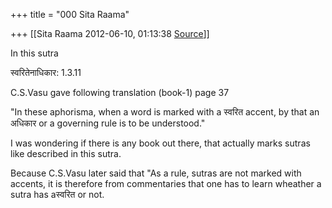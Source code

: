 +++
title = "000 Sita Raama"

+++
[[Sita Raama	2012-06-10, 01:13:38 [Source](https://groups.google.com/g/samskrita/c/2puZ92lctWg)]]



In this sutra

स्वरितेनाधिकार: 1.3.11

C.S.Vasu gave following translation (book-1) page 37

  

"In these aphorisma, when a word is marked with a स्वरित accent, by that an अधिकार or a governing rule is to be understood."

  

I was wondering if there is any book out there, that actually marks sutras like described in this sutra.

Because C.S.Vasu later said that "As a rule, sutras are not marked with accents, it is therefore from commentaries that one has to learn wheather a sutra has aस्वरित or not.

  

  

